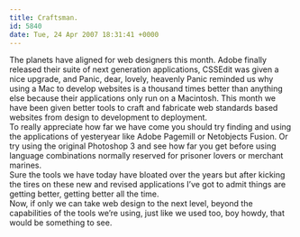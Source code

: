 ```yaml
---
title: Craftsman.
id: 5840
date: Tue, 24 Apr 2007 18:31:41 +0000
---
```


The planets have aligned for web designers this month. Adobe finally released their suite of next generation applications, CSSEdit was given a nice upgrade, and Panic, dear, lovely, heavenly Panic reminded us why using a Mac to develop websites is a thousand times better than anything else because their applications only run on a Macintosh. This month we have been given better tools to craft and fabricate web standards based websites from design to development to deployment.  
 To really appreciate how far we have come you should try finding and using the applications of yesteryear like Adobe Pagemill or Netobjects Fusion. Or try using the original Photoshop 3 and see how far you get before using language combinations normally reserved for prisoner lovers or merchant marines.  
 Sure the tools we have today have bloated over the years but after kicking the tires on these new and revised applications I’ve got to admit things are getting better, getting better all the time.  
 Now, if only we can take web design to the next level, beyond the capabilities of the tools we’re using, just like we used too, boy howdy, that would be something to see.


